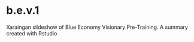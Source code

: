 # b.e.v.1
Xaraingan sildeshow of Blue Economy Visionary Pre-Training. A summary created with Rstudio 
